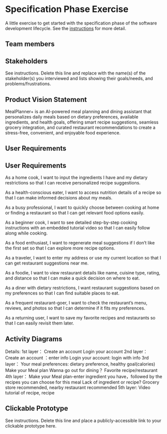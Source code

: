 # Specification Phase Exercise

A little exercise to get started with the specification phase of the software development lifecycle. See the [instructions](instructions.md) for more detail.

## Team members


## Stakeholders

See instructions. Delete this line and replace with the name(s) of the stakeholder(s) you interviewed and lists showing their goals/needs, and problems/frustrations.

## Product Vision Statement

MealPlanner+ is an AI-powered meal planning and dining assistant that personalizes daily meals based on dietary preferences, available ingredients, and health goals, offering smart recipe suggestions, seamless grocery integration, and curated restaurant recommendations to create a stress-free, convenient, and enjoyable food experience.

## User Requirements

## User Requirements

As a home cook, I want to input the ingredients I have and my dietary restrictions so that I can receive personalized recipe suggestions.  

As a health-conscious eater, I want to access nutrition details of a recipe so that I can make informed decisions about my meals.  

As a busy professional, I want to quickly choose between cooking at home or finding a restaurant so that I can get relevant food options easily.  

As a beginner cook, I want to see detailed step-by-step cooking instructions with an embedded tutorial video so that I can easily follow along while cooking.  

As a food enthusiast, I want to regenerate meal suggestions if I don’t like the first set so that I can explore more recipe options.  

As a traveler, I want to enter my address or use my current location so that I can get restaurant suggestions near me.  

As a foodie, I want to view restaurant details like name, cuisine type, rating, and distance so that I can make a quick decision on where to eat.  

As a diner with dietary restrictions, I want restaurant suggestions based on my preferences so that I can find suitable places to eat.  

As a frequent restaurant-goer, I want to check the restaurant’s menu, reviews, and photos so that I can determine if it fits my preferences.  

As a returning user, I want to save my favorite recipes and restaurants so that I can easily revisit them later.  



## Activity Diagrams

Details:
1st layer：
Create an account 
Login your account
2nd layer：
Create an account ：enter info
Login your account: login with info
3rd layer：
Your meal preferences: dietary preference, healthy goal(calories)
Make your Meal plan
Wanna go out for dining？
Favorite recipe/restaurant
4th layer：
Make your Meal plan-enter ingredient you have，followed by the recipes you can choose for this meal
Lack of ingredient or recipe? Grocery store recommended, nearby restaurant recommended
5th layer:
Video tutorial of recipe, recipe


## Clickable Prototype

See instructions. Delete this line and place a publicly-accessible link to your clickable prototype here.
